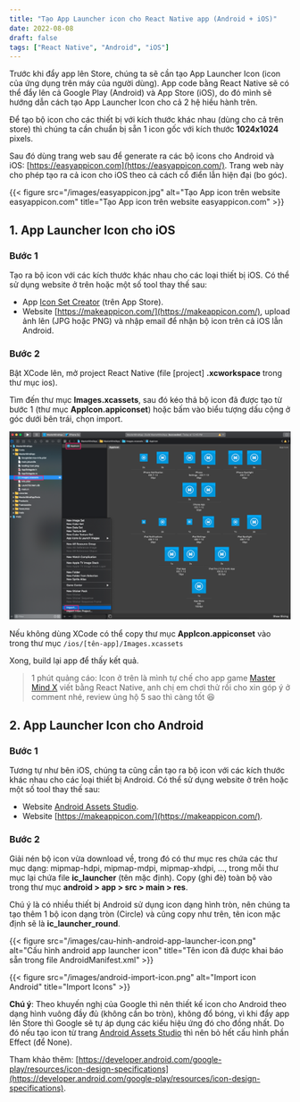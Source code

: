 ```yaml
---
title: "Tạo App Launcher icon cho React Native app (Android + iOS)"
date: 2022-08-08
draft: false
tags: ["React Native", "Android", "iOS"]
---
```


Trước khi đẩy app lên Store, chúng ta sẽ cần tạo App Launcher Icon (icon của ứng dụng trên máy của người dùng). App code bằng React Native sẽ có thể đẩy lên cả Google Play (Android) và App Store (iOS), do đó mình sẽ hướng dẫn cách tạo App Launcher Icon cho cả 2 hệ hiều hành trên.

Để tạo bộ icon cho các thiết bị với kích thước khác nhau (dùng cho cả trên store) thì chúng ta cần chuẩn bị sẵn 1 icon gốc với kích thước **1024x1024** pixels.

Sau đó dùng trang web sau để generate ra các bộ icons cho Android và iOS: [https://easyappicon.com](https://easyappicon.com/). Trang web này cho phép tạo ra cả icon cho iOS theo cả cách cổ điển lẫn hiện đại (bo góc).

{{< figure src="/images/easyappicon.jpg" alt="Tạo App icon trên website easyappicon.com" title="Tạo App icon trên website easyappicon.com" >}}

## 1. App Launcher Icon cho iOS

### Bước 1

Tạo ra bộ icon với các kích thước khác nhau cho các loại thiết bị iOS. Có thể sử dụng website ở trên hoặc một số tool thay thế sau:
- App [Icon Set Creator](https://apps.apple.com/us/app/icon-set-creator/id939343785?mt=12) (trên App Store).
- Website [https://makeappicon.com/](https://makeappicon.com/), upload ảnh lên (JPG hoặc PNG) và nhập email để nhận bộ icon trên cả iOS lẫn Android.

### Bước 2

Bật XCode lên, mở project React Native (file [project] **.xcworkspace** trong thư mục ios).

Tìm đến thư mục **Images.xcassets**, sau đó kéo thả bộ icon đã được tạo từ bước 1 (thư mục **AppIcon.appiconset**) hoặc bấm vào biểu tượng dấu cộng ở góc dưới bên trái, chọn import.

![Import ios app launcher icon](/images/import-ios-app-launcher-icon.png)

Nếu không dùng XCode có thể copy thư mục **AppIcon.appiconset** vào trong thư mục `/ios/[tên-app]/Images.xcassets`

Xong, build lại app để thấy kết quả.

> 1 phút quảng cáo: Icon ở trên là mình tự chế cho app game [Master Mind X](https://play.google.com/store/apps/details?id=com.robinhuy.mastermindx) viết bằng React Native, anh chị em chơi thử rồi cho xin góp ý ở comment nhé, review ủng hộ 5 sao thì càng tốt 😆

## 2. App Launcher Icon cho Android

### Bước 1

Tương tự như bên iOS, chúng ta cũng cần tạo ra bộ icon với các kích thước khác nhau cho các loại thiết bị Android. Có thể sử dụng website ở trên hoặc một số tool thay thế sau:
- Website [Android Assets Studio](<http://romannurik.github.io/AndroidAssetStudio/icons-launcher.html#foreground.type=image&foreground.space.trim=1&foreground.space.pad=0.25&foreColor=rgba(96%2C%20125%2C%20139%2C%200)&backColor=rgb(255%2C%20255%2C%20255)&crop=0&backgroundShape=square&effects=none&name=ic_launcher>).
- Website [https://makeappicon.com/](https://makeappicon.com/).

### Bước 2

Giải nén bộ icon vừa download về, trong đó có thư mục res chứa các thư mục dạng: mipmap-hdpi, mipmap-mdpi, mipmap-xhdpi, ..., trong mỗi thư mục lại chứa file **ic_launcher** (tên mặc định). Copy (ghi đè) toàn bộ vào trong thư mục **android > app > src > main > res**.

Chú ý là có nhiều thiết bị Android sử dụng icon dạng hình tròn, nên chúng ta tạo thêm 1 bộ icon dạng tròn (Circle) và cũng copy như trên, tên icon mặc định sẽ là **ic_launcher_round**.

{{< figure src="/images/cau-hinh-android-app-launcher-icon.png" alt="Cấu hình android app launcher icon" title="Tên icon đã được khai báo sẵn trong file AndroidManifest.xml" >}}

{{< figure src="/images/android-import-icon.png" alt="Import icon Android" title="Import Icons" >}}

**Chú ý**: Theo khuyến nghị của Google thì nên thiết kế icon cho Android theo dạng hình vuông đầy đủ (không cần bo tròn), không đổ bóng, vì khi đẩy app lên Store thì Google sẽ tự áp dụng các kiểu hiệu ứng đó cho đồng nhất. Do đó nếu tạo icon từ trang [Android Assets Studio](<http://romannurik.github.io/AndroidAssetStudio/icons-launcher.html#foreground.type=image&foreground.space.trim=1&foreground.space.pad=0.25&foreColor=rgba(96%2C%20125%2C%20139%2C%200)&backColor=rgb(255%2C%20255%2C%20255)&crop=0&backgroundShape=square&effects=none&name=ic_launcher>) thì nên bỏ hết cấu hình phần Effect (để None).

Tham khảo thêm: [https://developer.android.com/google-play/resources/icon-design-specifications](https://developer.android.com/google-play/resources/icon-design-specifications).
